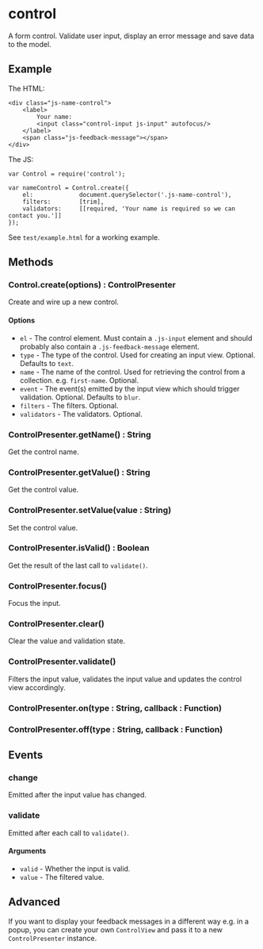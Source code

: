 # control

A form control. Validate user input, display an error message and save data to the model.

## Example

The HTML:

    <div class="js-name-control">
        <label>
            Your name:
            <input class="control-input js-input" autofocus/>
        </label>
        <span class="js-feedback-message"></span>
    </div>

The JS:
    
    var Control = require('control');
    
    var nameControl = Control.create({
        el:             document.querySelector('.js-name-control'),
        filters:        [trim],
        validators:     [[required, 'Your name is required so we can contact you.']]
    });
    
See `test/example.html` for a working example.

## Methods

### Control.create(options) : ControlPresenter

Create and wire up a new control.

#### Options

 - `el` - The control element. Must contain a `.js-input` element and should probably also contain a `.js-feedback-message` element.
 - `type` - The type of the control. Used for creating an input view. Optional. Defaults to `text`.
 - `name` - The name of the control. Used for retrieving the control from a collection. e.g. `first-name`. Optional. 
 - `event` - The event(s) emitted by the input view which should trigger validation. Optional. Defaults to `blur`.
 - `filters` - The filters. Optional. 
 - `validators` - The validators. Optional. 

### ControlPresenter.getName() : String

Get the control name.

### ControlPresenter.getValue() : String

Get the control value.

### ControlPresenter.setValue(value : String)

Set the control value.

### ControlPresenter.isValid() : Boolean

Get the result of the last call to `validate()`. 

### ControlPresenter.focus()

Focus the input.

### ControlPresenter.clear()

Clear the value and validation state.

### ControlPresenter.validate()

Filters the input value, validates the input value and updates the control view accordingly.

### ControlPresenter.on(type : String, callback : Function)

### ControlPresenter.off(type : String, callback : Function)

## Events

### change

Emitted after the input value has changed.

### validate

Emitted after each call to `validate()`.

#### Arguments

- `valid` - Whether the input is valid.
- `value` - The filtered value.

## Advanced

If you want to display your feedback messages in a different way e.g. in a popup, you can create your own `ControlView` 
and pass it to a new `ControlPresenter` instance.